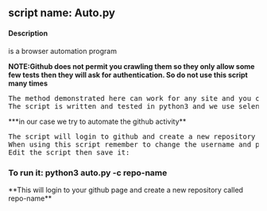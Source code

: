 <h2>script name: Auto.py </h2>
<h4>Description</h4><p>is a browser automation program</p>
<b>NOTE:Github does not permit you crawling them so they only allow some few tests then they will ask for authentication. So do not use this script many times</b>
<pre>
The method demonstrated here can work for any site and you can automate your browser activities
The script is written and tested in python3 and we use selenium for the automation and browser interaction.
</pre>
***in our case we try to automate the github
activity**
<pre>The script will login to github and create a new repository
When using this script remember to change the username and password to match those of your account
Edit the script then save it:</pre>
<h3>To run it: python3 auto.py -c repo-name</h3>
**This will login to your github page and create a new repository called repo-name**

